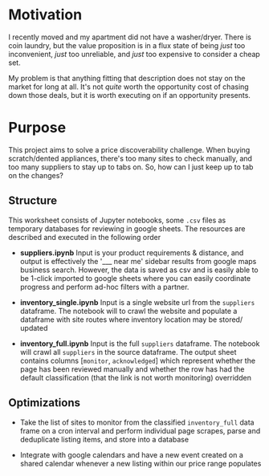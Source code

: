 # Motivation

I recently moved and my apartment did not have a washer/dryer. There is coin laundry, but the value proposition is in a flux state of being *just* too inconvenient, *just* too unreliable, and *just* too expensive to consider a cheap set. 

My problem is that anything fitting that description does not stay on the market for long at all. It's not *quite* worth the opportunity cost of chasing down those deals, but it is worth executing on if an opportunity presents.

# Purpose

This project aims to solve a price discoverability challenge. When buying scratch/dented appliances, there's too many sites to check manually, and too many suppliers to stay up to tabs on. So, how can I just keep up to tab on the changes?

## Structure

This worksheet consists of Jupyter notebooks, some `.csv` files as temporary databases for reviewing in google sheets. The resources are described and executed in the following order

- **suppliers.ipynb** Input is your product requirements & distance, and output is effectively the '___ near me' sidebar results from google maps business search. However, the data is saved as csv and is easily able to be 1-click imported to google sheets where you can easily coordinate progress and perform ad-hoc filters with a partner. 


- **inventory_single.ipynb** Input is a single website url from the `suppliers` dataframe. The notebook will to crawl the website and populate a dataframe with site routes where inventory location may be stored/ updated

- **inventory_full.ipynb** Input is the full `suppliers` dataframe. The notebook will crawl all `suppliers` in the source dataframe. The output sheet contains columns [`monitor`, `acknowledged`] which represent whether the page has been reviewed manually and whether the row has had the default classification (that the link is not worth monitoring) overridden


## Optimizations 

- Take the list of sites to monitor from the classified `inventory_full` data frame on a cron interval and perform individual page scrapes, parse and deduplicate listing items, and store into a database

- Integrate with google calendars and have a new event created on a shared calendar whenever a new listing within our price range populates